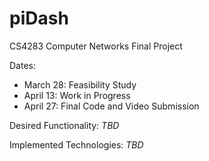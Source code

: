 # piDash
CS4283 Computer Networks Final Project   

Dates:

* March 28: Feasibility Study
* April 13: Work in Progress
* April 27: Final Code and Video Submission  

Desired Functionality: _TBD_  

Implemented Technologies: _TBD_  
